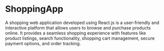 # ShoppingApp
A shopping web application developed using React.js is a user-friendly and interactive platform that allows users to browse and purchase products online. It provides a seamless shopping experience with features like product listings, search functionality, shopping cart management, secure payment options, and order tracking.


